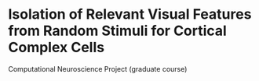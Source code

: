 # Isolation of Relevant Visual Features from Random Stimuli for Cortical Complex Cells

Computational Neuroscience Project (graduate course)
